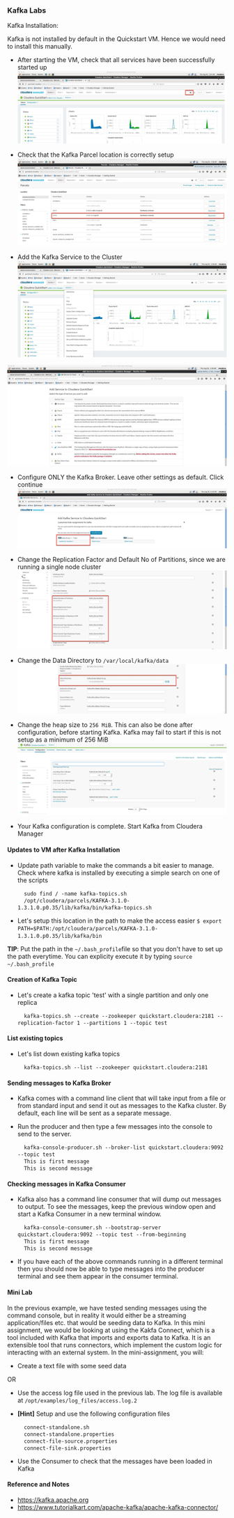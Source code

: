 ### Kafka Labs

Kafka Installation:

Kafka is not installed by default in the Quickstart VM. Hence we would need to install this manually. 

* After starting the VM, check that all services have been successfully started up
![Cloudera Manager Service View](../images/kafka/kafka1.jpg)

* Check that the Kafka Parcel location is correctly setup
![Cloudera Manager Service View](../images/kafka/kafka2.jpg)

* Add the Kafka Service to the Cluster
![Cloudera Manager Service View](../images/kafka/kafka3.jpg)

![Cloudera Manager Service View](../images/kafka/kafka4.jpg)

* Configure ONLY the Kafka Broker. Leave other settings as default. Click continue
![Cloudera Manager Service View](../images/kafka/kafka5.jpg)

* Change the Replication Factor and Default No of Partitions, since we are running a single node cluster
![Cloudera Manager Service View](../images/kafka/kafka6.jpg)

* Change the Data Directory to <code>/var/local/kafka/data</code>
![Cloudera Manager Service View](../images/kafka/kafka7.jpg)

* Change the heap size to <code>256 MiB</code>. This can also be done after configuration, before starting Kafka. Kafka may fail to start if this is not setup as a minimum of 256 MiB
![Cloudera Manager Service View](../images/kafka/kafka8.jpg)

* Your Kafka configuration is complete. Start Kafka from Cloudera Manager

#### Updates to VM after Kafka Installation

* Update path variable to make the commands a bit easier to manage. Check where kafka is installed by executing a simple search on one of the scripts 

		sudo find / -name kafka-topics.sh  
		/opt/cloudera/parcels/KAFKA-3.1.0-1.3.1.0.p0.35/lib/kafka/bin/kafka-topics.sh

* Let's setup this location in the path to make the access easier
		`$ export PATH=$PATH:/opt/cloudera/parcels/KAFKA-3.1.0-1.3.1.0.p0.35/lib/kafka/bin`

**TIP**: Put the path in the `~/.bash_profile`file so that you don't have to set up the path everytime. You can explicity execute it by typing `source ~/.bash_profile`

#### Creation of Kafka Topic

* Let's create a kafka topic 'test' with a single partition and only one replica

		kafka-topics.sh --create --zookeeper quickstart.cloudera:2181 --replication-factor 1 --partitions 1 --topic test

#### List existing topics

* Let's list down existing kafka topics

		kafka-topics.sh --list --zookeeper quickstart.cloudera:2181

#### Sending messages to Kafka Broker

* Kafka comes with a command line client that will take input from a file or from standard input and send it out as messages to the Kafka cluster. By default, each line will be sent as a separate message.

* Run the producer and then type a few messages into the console to send to the server.

		kafka-console-producer.sh --broker-list quickstart.cloudera:9092 --topic test
		This is first message  
		This is second message

#### Checking messages in Kafka Consumer

* Kafka also has a command line consumer that will dump out messages to output. To see the messages, keep the previous window open and start a Kafka Consumer in a new terminal window. 

		kafka-console-consumer.sh --bootstrap-server quickstart.cloudera:9092 --topic test --from-beginning
		This is first message 
		This is second message

* If you have each of the above commands running in a different terminal then you should now be able to type messages into the producer terminal and see them appear in the consumer terminal.

#### Mini Lab
In the previous example, we have tested sending messages using the command console, but in reality it would either be a streaming application/files etc. that would be seeding data to Kafka. In this mini assignment, we would be looking at using the Kakfa Connect, which is a tool included with Kafka that imports and exports data to Kafka. It is an extensible tool that runs connectors, which implement the custom logic for interacting with an external system. 
In the mini-assignment, you will:

* Create a text file with some seed data

OR 

* Use the access log file used in the previous lab. The log file is available at `/opt/examples/log_files/access.log.2`
 
* **[Hint]** Setup and use the following configuration files  

		connect-standalone.sh
		connect-standalone.properties
		connect-file-source.properties
		connect-file-sink.properties
			
* Use the Consumer to check that the messages have been loaded in Kafka

#### Reference and Notes
* https://kafka.apache.org
* https://www.tutorialkart.com/apache-kafka/apache-kafka-connector/












